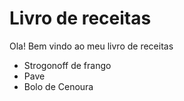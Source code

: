 # Livro de receitas

Ola! Bem vindo ao meu livro de receitas
 - Strogonoff de frango
 - Pave
 - Bolo de Cenoura
